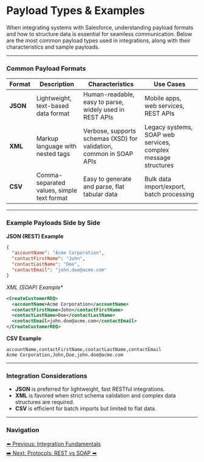 # Payload Types & Examples

When integrating systems with Salesforce, understanding payload formats and how to structure data is essential for seamless communication. Below are the most common payload types used in integrations, along with their characteristics and sample payloads.

---

### Common Payload Formats

| Format | Description | Characteristics | Use Cases |
|--------|-------------|-----------------|-----------|
| **JSON** | Lightweight, text-based data format | Human-readable, easy to parse, widely used in REST APIs | Mobile apps, web services, REST APIs |
| **XML** | Markup language with nested tags | Verbose, supports schemas (XSD) for validation, common in SOAP APIs | Legacy systems, SOAP web services, complex message structures |
| **CSV** | Comma-separated values, simple text format | Easy to generate and parse, flat tabular data | Bulk data import/export, batch processing |

---

### Example Payloads Side by Side

**JSON (REST) Example**
```json
{
  "accountName": "Acme Corporation",
  "contactFirstName": "John",
  "contactLastName": "Doe",
  "contactEmail": "john.doe@acme.com"
}
``` 
*XML (SOAP) Example**
```xml
<CreateCustomerREQ>
  <accountName>Acme Corporation</accountName>
  <contactFirstName>John</contactFirstName>
  <contactLastName>Doe</contactLastName>
  <contactEmail>john.doe@acme.com</contactEmail>
</CreateCustomerREQ>
``` 
**CSV Example**
```csv
accountName,contactFirstName,contactLastName,contactEmail
Acme Corporation,John,Doe,john.doe@acme.com
``` 

---

### Integration Considerations

- **JSON** is preferred for lightweight, fast RESTful integrations.
- **XML** is favored when strict schema validation and complex data structures are required.
- **CSV** is efficient for batch imports but limited to flat data.

---

### Navigation

[⬅️ Previous: Integration Fundamentals](IntegrationFundamentals.md)  
[➡️ Next: Protocols: REST vs SOAP ➡](Protocols.md)